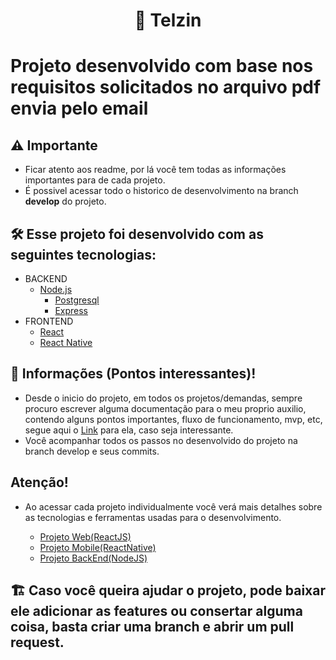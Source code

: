 <h1 align="center">
  🚀 Telzin
</h1>

# Projeto desenvolvido com base nos requisitos solicitados no arquivo pdf envia pelo email

## ⚠️ Importante
- Ficar atento aos readme, por lá você tem todas as informações importantes para de cada projeto.
- É possivel acessar todo o historico de desenvolvimento na branch **develop** do projeto.

## 🛠 Esse projeto foi desenvolvido com as seguintes tecnologias:

- BACKEND 
  - [Node.js](https://nodejs.org/en/)
    - [Postgresql](https://www.postgresql.org/)
    - [Express](https://expressjs.com/pt-br/)
- FRONTEND
  - [React](https://reactjs.org)
  - [React Native](https://facebook.github.io/react-native/)

## 🤔 Informações (Pontos interessantes)!
- Desde o inicio do projeto, em todos os projetos/demandas, sempre procuro escrever alguma documentação para o meu proprio auxilio, contendo alguns pontos importantes, fluxo de funcionamento, mvp, etc, segue aqui o [Link](https://www.notion.so/Processo-seletivo-LOL-VAGA-Desenvolvedor-a-NODEJS-REACTJS-REACTNATIVE-5081856f72c4468a8933725dc2ca089b) para ela, caso seja interessante.
- Você acompanhar todos os passos no desenvolvido do projeto na branch develop e seus commits.
## Atenção!
- Ao acessar cada projeto individualmente você verá mais detalhes sobre as tecnologias e ferramentas usadas para o desenvolvimento.

  - [Projeto Web(ReactJS)](https://github.com/MarquisAlexander/lol-falemais/tree/master/web-falemais)
  - [Projeto Mobile(ReactNative)](https://github.com/MarquisAlexander/lol-falemais/tree/master/app-falemais/falemais)
  - [Projeto BackEnd(NodeJS)](https://github.com/MarquisAlexander/lol-falemais/tree/master/backend)
  
## 🏗 Caso você queira ajudar o projeto, pode baixar ele adicionar as features ou consertar alguma coisa, basta criar uma branch e abrir um pull request.
